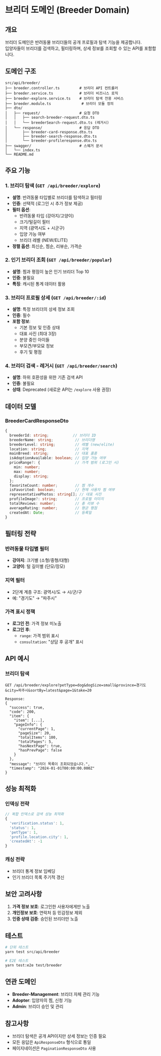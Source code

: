 # 브리더 도메인 (Breeder Domain)

## 개요

브리더 도메인은 반려동물 브리더들의 공개 프로필과 탐색 기능을 제공합니다.  
입양자들이 브리더를 검색하고, 필터링하며, 상세 정보를 조회할 수 있는 API를 포함합니다.

## 도메인 구조

```
src/api/breeder/
├── breeder.controller.ts         # 브리더 API 컨트롤러
├── breeder.service.ts            # 브리더 비즈니스 로직
├── breeder-explore.service.ts    # 브리더 탐색 전용 서비스
├── breeder.module.ts              # 브리더 모듈 정의
├── dto/
│   ├── request/                  # 요청 DTO
│   │   ├── search-breeder-request.dto.ts
│   │   └── breederSearch-request.dto.ts (레거시)
│   └── response/                 # 응답 DTO
│       ├── breeder-card-response.dto.ts
│       ├── breeder-search-response.dto.ts
│       └── breeder-profileresponse.dto.ts
├── swagger/                      # 스웨거 문서
│   └── index.ts
└── README.md
```

## 주요 기능

### 1. 브리더 탐색 (`GET /api/breeder/explore`)

- **설명**: 반려동물 타입별로 브리더를 탐색하고 필터링
- **인증**: 선택적 (로그인 시 추가 정보 제공)
- **필터 옵션**:
    - 반려동물 타입 (강아지/고양이)
    - 크기/털길이 필터
    - 지역 (광역시도 + 시군구)
    - 입양 가능 여부
    - 브리더 레벨 (NEW/ELITE)
- **정렬 옵션**: 최신순, 찜순, 리뷰순, 가격순

### 2. 인기 브리더 조회 (`GET /api/breeder/popular`)

- **설명**: 찜과 평점이 높은 인기 브리더 Top 10
- **인증**: 불필요
- **특징**: 캐시된 통계 데이터 활용

### 3. 브리더 프로필 상세 (`GET /api/breeder/:id`)

- **설명**: 특정 브리더의 상세 정보 조회
- **인증**: 필수
- **포함 정보**:
    - 기본 정보 및 인증 상태
    - 대표 사진 (최대 3장)
    - 분양 중인 아이들
    - 부모견/부모묘 정보
    - 후기 및 평점

### 4. 브리더 검색 - 레거시 (`GET /api/breeder/search`)

- **설명**: 하위 호환성을 위한 기존 검색 API
- **인증**: 불필요
- **상태**: Deprecated (새로운 API는 `/explore` 사용 권장)

## 데이터 모델

### BreederCardResponseDto

```typescript
{
  breederId: string;           // 브리더 ID
  breederName: string;          // 브리더명
  breederLevel: string;         // 레벨 (new/elite)
  location: string;             // 지역
  mainBreed: string;            // 대표 품종
  isAdoptionAvailable: boolean; // 입양 가능 여부
  priceRange?: {                // 가격 범위 (로그인 시)
    min: number;
    max: number;
    display: string;
  };
  favoriteCount: number;        // 찜 개수
  isFavorited: boolean;         // 현재 사용자 찜 여부
  representativePhotos: string[]; // 대표 사진
  profileImage?: string;        // 프로필 이미지
  totalReviews: number;         // 총 리뷰 수
  averageRating: number;        // 평균 평점
  createdAt: Date;              // 등록일
}
```

## 필터링 전략

### 반려동물 타입별 필터

- **강아지**: 크기별 (소형/중형/대형)
- **고양이**: 털 길이별 (단모/장모)

### 지역 필터

- 2단계 계층 구조: 광역시/도 → 시/군/구
- 예: "경기도" → "파주시"

### 가격 표시 정책

- **로그인 전**: 가격 정보 미노출
- **로그인 후**:
    - `range`: 가격 범위 표시
    - `consultation`: "상담 후 공개" 표시

## API 예시

### 브리더 탐색

```http
GET /api/breeder/explore?petType=dog&dogSize=small&province=경기도&city=파주시&sortBy=latest&page=1&take=20

Response:
{
  "success": true,
  "code": 200,
  "item": {
    "item": [...],
    "pageInfo": {
      "currentPage": 1,
      "pageSize": 20,
      "totalItems": 100,
      "totalPages": 5,
      "hasNextPage": true,
      "hasPrevPage": false
    }
  },
  "message": "브리더 목록이 조회되었습니다.",
  "timestamp": "2024-01-01T00:00:00.000Z"
}
```

## 성능 최적화

### 인덱싱 전략

```javascript
// 복합 인덱스로 검색 성능 최적화
{
  'verification.status': 1,
  'status': 1,
  'petType': 1,
  'profile.location.city': 1,
  'createdAt': -1
}
```

### 캐싱 전략

- 브리더 통계 정보 임베딩
- 인기 브리더 목록 주기적 갱신

## 보안 고려사항

1. **가격 정보 보호**: 로그인한 사용자에게만 노출
2. **개인정보 보호**: 연락처 등 민감정보 제외
3. **인증 상태 검증**: 승인된 브리더만 노출

## 테스트

```bash
# 단위 테스트
yarn test src/api/breeder

# E2E 테스트
yarn test:e2e test/breeder
```

## 연관 도메인

- **Breeder-Management**: 브리더 자체 관리 기능
- **Adopter**: 입양자의 찜, 신청 기능
- **Admin**: 브리더 승인 및 관리

## 참고사항

- 브리더 탐색은 공개 API이지만 상세 정보는 인증 필요
- 모든 응답은 `ApiResponseDto` 형식으로 통일
- 페이지네이션은 `PaginationResponseDto` 사용
